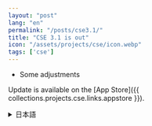 ```yaml
---
layout: "post"
lang: "en"
permalink: "/posts/cse3.1/"
title: "CSE 3.1 is out"
icon: "/assets/projects/cse/icon.webp"
tags: ['cse']
---
```


- Some adjustments

Update is available on the [App Store]({{ collections.projects.cse.links.appstore }}).

<details lang="ja">
<summary>日本語</summary>

- いくつかの調整を行いました

</details>
